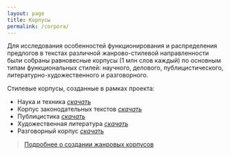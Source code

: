 ```yaml
---
layout: page
title: Корпусы
permalink: /corpora/
---
```


Для исследования особенностей функционирования и распределения предлогов в текстах различной жанрово-стилевой направленности были собраны равновесные корпусы (1 млн слов каждый) по основным типам функциональных стилей: научного, делового, публицистического, литературно-художественного и разговорного.

Стилевые корпусы, созданные в рамках проекта:

- Наука и техника [*скачать*](/assets/corpora/nauka_tekhnika.zip)
- Корпус законодательных текстов [*скачать*](/assets/corpora/law_v2.zip)
- Публицистика [*скачать*](/assets/corpora/articles_final.zip)
- Художественная литература [*скачать*](/assets/corpora/prose_clean.zip)
- Разговорный корпус [*скачать*](/assets/corpora/spoken_final.zip)

> [Подробнее о создании жанровых корпусов](/assets/data/2019/corpora.pdf)

